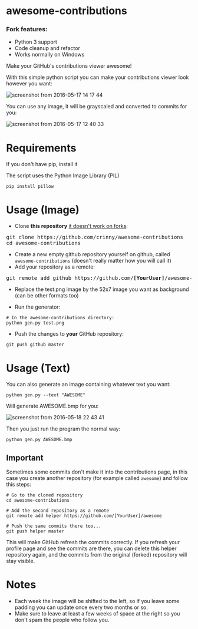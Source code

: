 # awesome-contributions
### Fork features:
* Python 3 support
* Сode cleanup and refactor
* Works normally on Windows

Make your GitHub's contributions viewer awesome!

With this simple python script you can make your contributions viewer look however you want:

![screenshot from 2016-05-17 14 17 44](https://cloud.githubusercontent.com/assets/4309591/15321965/289f589c-1c3a-11e6-8551-40cb74521617.png)

You can use any image, it will be grayscaled and converted to commits for you:

![screenshot from 2016-05-17 12 40 33](https://cloud.githubusercontent.com/assets/4309591/15320322/2a2834cc-1c30-11e6-8cc3-dbacc9451757.png)

# Requirements

If you don't have pip, install it

The script uses the Python Image Library (PIL)
```
pip install pillow
```

# Usage (Image)

* Clone **this repository** [it doesn't work on forks](https://help.github.com/articles/why-are-my-contributions-not-showing-up-on-my-profile/):
<pre>
git clone https://github.com/crinny/awesome-contributions
cd awesome-contributions
</pre>
* Create a new empty github repository yourself on github, called `awesome-contributions` (doesn't really matter how you will call it)
* Add your repository as a remote:
<pre>
git remote add github https://github.com/<b>[YourUser]</b>/awesome-contributions
</pre>

* Replace the test.png image by the 52x7 image you want as background (can be other formats too)

* Run the generator:

```
# In the awesome-contributions directory:
python gen.py test.png
```
* Push the changes to **your** GitHub repository:
```
git push github master
```

# Usage (Text)
You can also generate an image containing whatever text you want:
```
python gen.py --text "AWESOME"
```
Will generate AWESOME.bmp for you:

![screenshot from 2016-05-18 22 43 41](https://cloud.githubusercontent.com/assets/4309591/15374320/fadf26ec-1d49-11e6-82c6-72dc8d6183f1.png)

Then you just run the program the normal way:
```
python gen.py AWESOME.bmp
```
## Important

Sometimes some commits don't make it into the contributions page, in this case you create another repository (for example called `awesome`) and follow this steps:
```
# Go to the cloned repository
cd awesome-contributions

# Add the second repository as a remote
git remote add helper https://github.com/[YourUser]/awesome

# Push the same commits there too...
git push helper master
```

This will make GitHub refresh the commits correctly. If you refresh your profile page and see the commits are there, you can delete this helper repository again, and the commits from the original (forked) repository will stay visible.

# Notes
* Each week the image will be shifted to the left, so if you leave some padding you can update once every two months or so.
* Make sure to leave at least a few weeks of space at the right so you don't spam the people who follow you.
